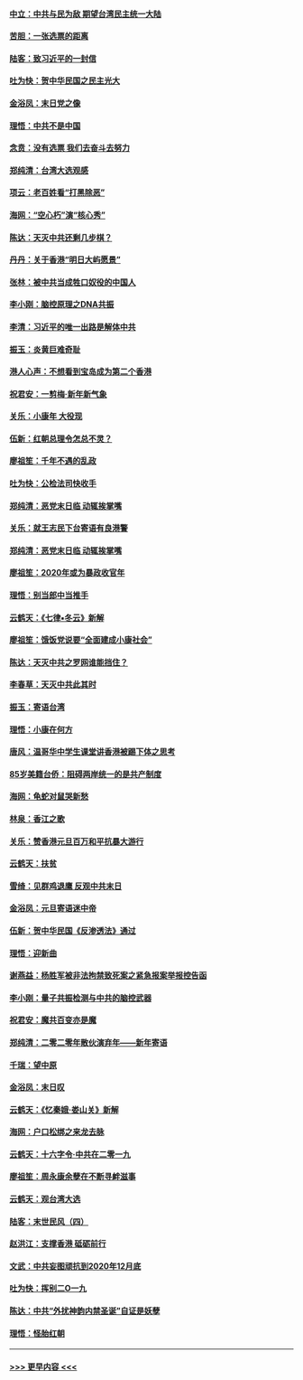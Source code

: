 #### [中立：中共与民为敌 期望台湾民主统一大陆](../pages/nsc993/n11790392.md?t=01132102) 
#### [苦胆：一张选票的距离](../pages/nsc993/n11788914.md?t=01132102) 
#### [陆客：致习近平的一封信](../pages/nsc993/n11788867.md?t=01132102) 
#### [吐为快：贺中华民国之民主光大](../pages/nsc993/n11788618.md?t=01132102) 
#### [金浴凤：末日党之像](../pages/nsc993/n11787475.md?t=01132102) 
#### [理悟：中共不是中国](../pages/nsc993/n11787463.md?t=01132102) 
#### [念贲：没有选票  我们去奋斗去努力](../pages/nsc993/n11787398.md?t=01132102) 
#### [郑纯清：台湾大选观感](../pages/nsc993/n11786210.md?t=01132102) 
#### [项云：老百姓看“打黑除恶”](../pages/nsc993/n11785398.md?t=01132102) 
#### [海网：“空心朽”演“核心秀”](../pages/nsc993/n11783874.md?t=01132102) 
#### [陈达：天灭中共还剩几步棋？](../pages/nsc993/n11783719.md?t=01132102) 
#### [丹丹：关于香港“明日大屿愿景”](../pages/nsc993/n11783273.md?t=01132102) 
#### [张林：被中共当成牲口奴役的中国人](../pages/nsc993/n11782397.md?t=01132102) 
#### [李小刚：脑控原理之DNA共振](../pages/nsc993/n11780962.md?t=01132102) 
#### [李清：习近平的唯一出路是解体中共](../pages/nsc993/n11780866.md?t=01132102) 
#### [振玉：炎黄巨难奇耻](../pages/nsc993/n11779632.md?t=01132102) 
#### [港人心声：不想看到宝岛成为第二个香港](../pages/nsc993/n11778817.md?t=01132102) 
#### [祝君安：一剪梅‧新年新气象](../pages/nsc993/n11776340.md?t=01132102) 
#### [关乐：小康年 大役现](../pages/nsc993/n11774213.md?t=01132102) 
#### [伍新：红朝总理令怎总不灵？](../pages/nsc993/n11770813.md?t=01132102) 
#### [廖祖笙：千年不遇的乱政](../pages/nsc993/n11770373.md?t=01132102) 
#### [吐为快：公检法司快收手](../pages/nsc993/n11770359.md?t=01132102) 
#### [郑纯清：恶党末日临 动辄挨掌嘴](../pages/nsc993/n11769912.md?t=01132102) 
#### [关乐：就王志民下台寄语有良港警](../pages/nsc993/n11769903.md?t=01132102) 
#### [郑纯清：恶党末日临 动辄挨掌嘴](../pages/nsc993/n11769356.md?t=01132102) 
#### [廖祖笙：2020年或为暴政收官年](../pages/nsc993/n11768216.md?t=01132102) 
#### [理悟：别当郎中当推手](../pages/nsc993/n11768243.md?t=01132102) 
#### [云鹤天：《七律▪冬云》新解](../pages/nsc993/n11768204.md?t=01132102) 
#### [廖祖笙：饿饭党说要“全面建成小康社会”](../pages/nsc993/n11767482.md?t=01132102) 
#### [陈达：天灭中共之罗网谁能挡住？](../pages/nsc993/n11767465.md?t=01132102) 
#### [李春草：天灭中共此其时](../pages/nsc993/n11767452.md?t=01132102) 
#### [振玉：寄语台湾](../pages/nsc993/n11767432.md?t=01132102) 
#### [理悟：小康在何方](../pages/nsc993/n11767394.md?t=01132102) 
#### [唐风：温哥华中学生课堂讲香港被踢下体之思考](../pages/nsc993/n11766848.md?t=01132102) 
#### [85岁美籍台侨：阻碍两岸统一的是共产制度](../pages/nsc993/n11765043.md?t=01132102) 
#### [海网：龟蛇对鼠哭新愁](../pages/nsc993/n11764895.md?t=01132102) 
#### [林泉：香江之歌](../pages/nsc993/n11764415.md?t=01132102) 
#### [关乐：赞香港元旦百万和平抗暴大游行](../pages/nsc993/n11764382.md?t=01132102) 
#### [云鹤天：扶贫](../pages/nsc993/n11764245.md?t=01132102) 
#### [雪绮：见群鸡退鹰  反观中共末日](../pages/nsc993/n11762112.md?t=01132102) 
#### [金浴凤：元旦寄语迷中帝](../pages/nsc993/n11761788.md?t=01132102) 
#### [伍新：贺中华民国《反渗透法》通过](../pages/nsc993/n11761994.md?t=01132102) 
#### [理悟：迎新曲](../pages/nsc993/n11761152.md?t=01132102) 
#### [谢燕益：杨胜军被非法拘禁致死案之紧急报案举报控告函](../pages/nsc993/n11756134.md?t=01132102) 
#### [李小刚：量子共振检测与中共的脑控武器](../pages/nsc993/n11754518.md?t=01132102) 
#### [祝君安：魔共百变亦是魔](../pages/nsc993/n11754469.md?t=01132102) 
#### [郑纯清：二零二零年散伙演弃年——新年寄语](../pages/nsc993/n11754195.md?t=01132102) 
#### [千瑞：望中原](../pages/nsc993/n11754159.md?t=01132102) 
#### [金浴凤：末日叹](../pages/nsc993/n11752359.md?t=01132102) 
#### [云鹤天：《忆秦娥‧娄山关》新解](../pages/nsc993/n11752348.md?t=01132102) 
#### [海网：户口松绑之来龙去脉](../pages/nsc993/n11752328.md?t=01132102) 
#### [云鹤天：十六字令‧中共在二零一九](../pages/nsc993/n11752305.md?t=01132102) 
#### [廖祖笙：周永康余孽在不断寻衅滋事](../pages/nsc993/n11751013.md?t=01132102) 
#### [云鹤天：观台湾大选](../pages/nsc993/n11751007.md?t=01132102) 
#### [陆客：末世民风（四）](../pages/nsc993/n11749203.md?t=01132102) 
#### [赵洪江：支撑香港 砥砺前行](../pages/nsc993/n11748482.md?t=01132102) 
#### [文武：中共妄图顽抗到2020年12月底](../pages/nsc993/n11748446.md?t=01132102) 
#### [吐为快：挥别二O一九](../pages/nsc993/n11748411.md?t=01132102) 
#### [陈达：中共“外扰神韵内禁圣诞”自证是妖孽](../pages/nsc993/n11748226.md?t=01132102) 
#### [理悟：怪胎红朝](../pages/nsc993/n11748206.md?t=01132102) 

----
#### [ >>> 更早内容 <<< ](../indexes/nsc993-earlier.md)
